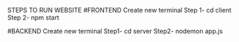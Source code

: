 STEPS TO RUN WEBSITE
#FRONTEND
Create new terminal
Step 1- cd client
Step 2- npm start

#BACKEND
Create new terminal
Step1- cd server
Step2- nodemon app.js
